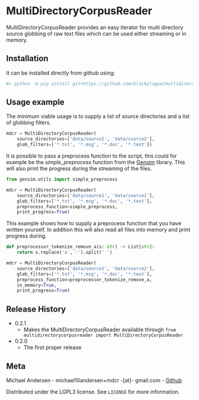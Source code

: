 # MultiDirectoryCorpusReader

MultiDirectoryCorpusReader provides an easy iterator for multi directory source globbing of raw
text files which can be used either streaming or in memory.

## Installation

It can be installed directly from github using:

```sh
#> python -m pip install git+https://github.com/blackplague/multidirectorycorpusreader.git
```

## Usage example

The minimum viable usage is to supply a list of source directories and a list of globbing filters.

```python
mdcr = MultiDirectoryCorpusReader(
    source_directories=['data/source1', 'data/source2'],
    glob_filters=['*.txt', '*.msg', '*.doc', '*.text'])
```

It is possible to pass a preprocess function to the script, this could for example be the
*simple_preprocess* function from the [Gensim][gensim-url] library. This will also print the progress
during the streaming of the files.

```python
from gensim.utils import simple_preprocess

mdcr = MultiDirectoryCorpusReader(
    source_directories=['data/source1', 'data/source2'],
    glob_filters=['*.txt', '*.msg', '*.doc', '*.text'],
    preprocess_function=simple_preprocess,
    print_progress=True)
```

This example shows how to supply a preprocess function that you have written yourself. In addition
this will also read all files into memory and print progress during.

```python
def preprocessor_tokenize_remove_a(s: str) -> List[str]:
    return s.replace('a', '').split(' ')

mdcr = MultiDirectoryCorpusReader(
    source_directories=['data/source1', 'data/source2'],
    glob_filters=['*.txt', '*.msg', '*.doc', '*.text'],
    preprocess_function=preprocessor_tokenize_remove_a,
    in_memory=True,
    print_progress=True)
```

## Release History

* 0.2.1
  * Makes the MultiDirectoryCorpusReader available through ```from multidirectorycorpusreader import MultiDirectoryCorpusReader```
* 0.2.0
  * The first proper release

## Meta

Michael Andersen - michael10andersen+mdcr -[at]- gmail.com - [Github](https://github.com/blackplague/)

Distributed under the LGPL3 license. See ``LICENSE`` for more information.

<!-- Markdown link & img dfn's -->
[gensim-url]: https://radimrehurek.com/gensim/
